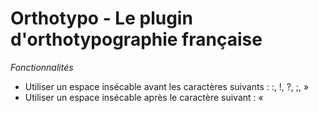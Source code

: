 # Orthotypo - Le plugin d'orthotypographie française

_Fonctionnalités_
* Utiliser un espace insécable avant les caractères suivants : :, !, ?, ;, »
* Utiliser un espace insécable après le caractère suivant : «
